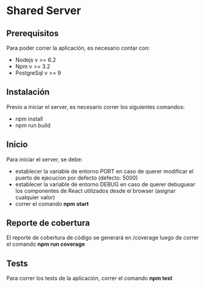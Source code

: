# Shared Server

## Prerequisitos
Para poder correr la aplicación, es necesario contar con:
* Nodejs v >= 6.2
* Npm v >= 3.2
* PostgreSql v >= 9

## Instalación
Previo a iniciar el server, es necesario correr los siguientes comandos:
* npm install
* npm run build

## Inicio
Para iniciar el server, se debe:
* establecer la variable de entorno PORT en caso de querer modificar el puerto de ejecucion por defecto (defecto: 5000)
* establecer la variable de entorno DEBUG en caso de querer debuguear los componentes de React utilizados desde el browser (asignar cualquier valor)
* correr el comando **npm start**

## Reporte de cobertura
El reporte de cobertura de código se generará en /coverage luego de correr el comando **npm run coverage**

## Tests
Para correr los tests de la aplicación, correr el comando **npm test**
